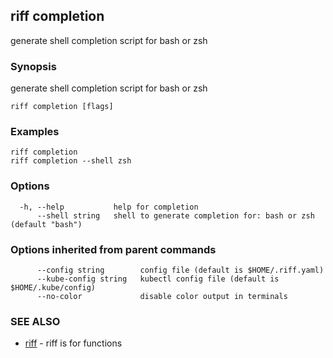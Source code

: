 ## riff completion

generate shell completion script for bash or zsh

### Synopsis

generate shell completion script for bash or zsh

```
riff completion [flags]
```

### Examples

```
riff completion
riff completion --shell zsh
```

### Options

```
  -h, --help           help for completion
      --shell string   shell to generate completion for: bash or zsh (default "bash")
```

### Options inherited from parent commands

```
      --config string        config file (default is $HOME/.riff.yaml)
      --kube-config string   kubectl config file (default is $HOME/.kube/config)
      --no-color             disable color output in terminals
```

### SEE ALSO

* [riff](riff.md)	 - riff is for functions

